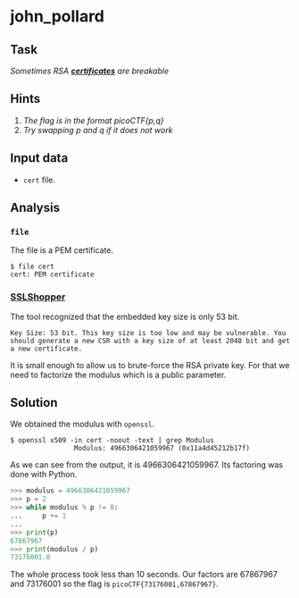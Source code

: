 # john_pollard

## Task

*Sometimes RSA **[certificates](https://jupiter.challenges.picoctf.org/static/c882787a19ed5d627eea50f318d87ac5/cert)** are breakable*

## Hints

1. *The flag is in the format picoCTF{p,q}*
2. *Try swapping p and q if it does not work*

## Input data

* `cert` file.

## Analysis

### `file`

The file is a PEM certificate.

```console
$ file cert
cert: PEM certificate
```

### [SSLShopper](https://www.sslshopper.com/certificate-decoder.html)

The tool recognized that the embedded key size is only 53 bit.

```
Key Size: 53 bit. This key size is too low and may be vulnerable. You should generate a new CSR with a key size of at least 2048 bit and get a new certificate.
```

It is small enough to allow us to brute-force the RSA private key.
For that we need to factorize the modulus which is a public parameter.

## Solution

We obtained the modulus with `openssl`.

```console
$ openssl x509 -in cert -noout -text | grep Modulus
                Modulus: 4966306421059967 (0x11a4d45212b17f)
```

As we can see from the output, it is 4966306421059967.
Its factoring was done with Python. 

```python
>>> modulus = 4966306421059967
>>> p = 2
>>> while modulus % p != 0:
...     p += 1
...     
>>> print(p)
67867967
>>> print(modulus / p)
73176001.0
```

The whole process took less than 10 seconds.
Our factors are 67867967 and 73176001 so the flag is `picoCTF{73176001,67867967}`.
